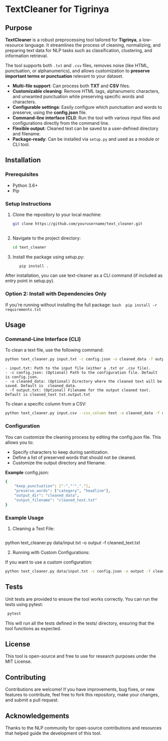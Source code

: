 # TextCleaner for Tigrinya

##  Purpose

**TextCleaner** is a robust preprocessing tool tailored for **Tigrinya**, a low-resource language. It streamlines the process of cleaning, normalizing, and preparing text data for NLP tasks such as classification, clustering, and information retrieval.

The tool supports both `.txt` and `.csv` files, removes noise (like HTML, punctuation, or alphanumerics), and allows customization to **preserve important terms or punctuation** relevant to your dataset.

- **Multi-file support**: Can process both **TXT** and **CSV** files.
- **Customizable cleaning**: Remove HTML tags, alphanumeric characters, and unwanted punctuation while preserving specific words and characters.
- **Configurable settings**: Easily configure which punctuation and words to preserve, using the **config.json** file.
- **Command-line interface (CLI)**: Run the tool with various input files and configurations directly from the command line.
- **Flexible output**: Cleaned text can be saved to a user-defined directory and filename.
- **Package-ready**: Can be installed via `setup.py` and used as a module or CLI tool.

## Installation

###  Prerequisites

- Python 3.6+
- Pip

###  Setup Instructions

1. Clone the repository to your local machine:
   ```bash
   git clone https://github.com/yourusername/text_cleaner.git
 

2. Navigate to the project directory:

   ```bash 
   cd text_cleaner

3. Install the package using setup.py:
   ```bash
      pip install .
      ```
   
After installation, you can use text-cleaner as a CLI command (if included as entry point in setup.py).

### Option 2: Install with Dependencies Only

   If you're running without installing the full package:
      ```bash 
         pip install -r requirements.txt 
         ```

 

## Usage

### Command-Line Interface (CLI)
   
To clean a text file, use the following command:

   ```bash
   python text_cleaner.py input.txt -c config.json -o cleaned_data -f output.txt
   ```

    - input.txt: Path to the input file (either a .txt or .csv file).
    - -c config.json: (Optional) Path to the configuration file. Default is config.json.
    - -o cleaned_data: (Optional) Directory where the cleaned text will be saved. Default is  cleaned_data.
    - -f output.txt: (Optional) Filename for the output cleaned text. Default is cleaned_text txt.output.txt

To clean a specific column from a CSV:
   ```bash
   python text_cleaner.py input.csv --csv_column text -o cleaned_data -f cleaned_output.csv
   ```


### Configuration

You can customize the cleaning process by editing the config.json file. This allows you to:

   - Specify characters to keep during sanitization.
   - Define a list of preserved words that should not be cleaned.
   - Customize the output directory and filename.

**Example** config.json:
```bash
{
    "keep_punctuation": ["-","'","."],
    "preserve_words": ["category", "headline"],
    "output_dir": "cleaned_data",
    "output_filename": "cleaned_text.txt"
}
```

### Example Usage

1. Cleaning a Text File:

   ```bash

python text_cleaner.py data/input.txt -o output -f cleaned_text.txt

2. Running with Custom Configurations:

If you want to use a custom configuration:

  ```bash 
python text_cleaner.py data/input.txt -c config.json -o output -f cleaned_text.txt
```
  
## Tests
Unit tests are provided to ensure the tool works correctly. You can run the tests using pytest:

```bash
 pytest
```
This will run all the tests defined in the tests/ directory, ensuring that the tool functions as expected.

## License
This tool is open-source and free to use for research purposes under the MIT License.

## Contributing
Contributions are welcome! If you have improvements, bug fixes, or new features to contribute, feel free to fork this repository, make your changes, and submit a pull request.

## Acknowledgements
Thanks to the NLP community for open-source contributions and resources that helped guide the development of this tool.

